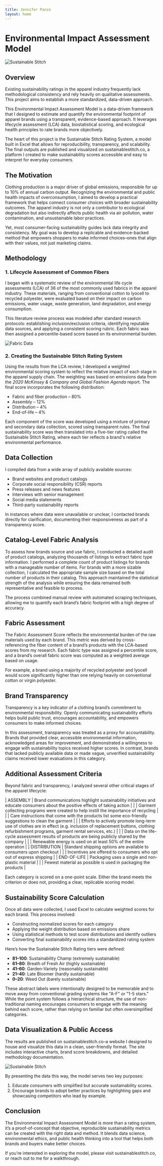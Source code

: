 ```yaml
---
title: Jennifer Panzo
layout: home
---
```


# Environmental Impact Assessment Model

![Sustainable Stitch](images/suzzy-home.png)

## **Overview**

Existing sustainability ratings in the apparel industry frequently lack methodological consistency and rely heavily on qualitative assessments. This project aims to establish a more standardized, data-driven approach.

This Environmental Impact Assessment Model is a data-driven framework that I designed to estimate and quantify the environmental footprint of apparel brands using a transparent, evidence-based approach. It leverages lifecycle assessment (LCA) data, biostatistical scoring, and ecological health principles to rate brands more objectively.

The heart of this project is the Sustainable Stitch Rating System, a model built in Excel that allows for reproducibility, transparency, and scalability. The final outputs are published and visualized on sustainablestitch.co, a platform I created to make sustainability scores accessible and easy to interpret for everyday consumers.

## **The Motivation**

Clothing production is a major driver of global emissions, responsible for up to 10% of annual carbon output. Recognizing the environmental and public health impacts of overconsumption, I aimed to develop a practical framework that helps connect consumer choices with broader sustainability outcomes. The apparel industry is not only a contributor to ecological degradation but also indirectly affects public health via air pollution, water contamination, and unsustainable labor practices.

Yet, most consumer-facing sustainability guides lack data integrity and consistency. My goal was to develop a replicable and evidence-backed method that empowers shoppers to make informed choices–ones that align with their values, not just marketing claims.

## **Methodology**

### 1. Lifecycle Assessment of Common Fibers

I began with a systematic review of the environmental life cycle assessments (LCA) of 36 of the most commonly used fabrics in the apparel industry. These materials, ranging from conventional cotton to lyocell to recycled polyester, were evaluated based on their impact on carbon emissions, water usage, waste generation, land degradation, and energy consumption.

This literature review process was modeled after standard research protocols: establishing inclusion/exclusion criteria, identifying reputable data sources, and applying a consistent scoring rubric. Each fabric was then assigned a percentile-based score based on its environmental burden.

![Fabric Data](images/tableau-fabric.png)

### 2. Creating the Sustainable Stitch Rating System

Using the results from the LCA review, I developed a weighted environmental scoring system to reflect the relative impact of each stage in the apparel supply chain. The weighting was based on emissions data from the _2020 McKinsey & Company and Global Fashion Agenda_ report. The final score incorporates the following distribution:

* Fabric and fiber production – 80%
* Assembly – 12%
* Distribution – 4%
* End-of-life – 4%

Each component of the score was developed using a mixture of primary and secondary data collection, scored using transparent rules. The final sustainability score was then translated into a five-tier rating called the Sustainable Stitch Rating, where each tier reflects a brand's relative environmental performance.

## **Data Collection**

I compiled data from a wide array of publicly available sources:
* Brand websites and product catalogs
* Corporate social responsibility (CSR) reports
* Press releases and news features
* Interviews with senior management
* Social media statements
* Third-party sustainability reports

In instances where data were unavailable or unclear, I contacted brands directly for clarification, documenting their responsiveness as part of a transparency score.

## **Catalog-Level Fabric Analysis**

To assess how brands source and use fabric, I conducted a detailed audit of product catalogs, analyzing thousands of listings to extract fabric type information. I performed a complete count of product listings for brands with a manageable number of items. For brands with a more sizable collection, I calculated the appropriate sample size based on the total number of products in their catalog. This approach maintained the statistical strength of the analysis while ensuring the data remained both representative and feasible to process.

The process combined manual review with automated scraping techniques, allowing me to quantify each brand’s fabric footprint with a high degree of accuracy.

## **Fabric Assessment**

The Fabric Assessment Score reflects the environmental burden of the raw materials used by each brand. This metric was derived by cross-referencing the fiber content of a brand’s products with the LCA-based scores from my research. Each fabric type was assigned a percentile score, and a brand’s overall fabric score was computed as a weighted average based on usage.

For example, a brand using a majority of recycled polyester and lyocell would score significantly higher than one relying heavily on conventional cotton or virgin polyester.

## **Brand Transparency**

Transparency is a key indicator of a clothing brand’s commitment to environmental responsibility. Openly communicating sustainability efforts helps build public trust, encourages accountability, and empowers consumers to make informed choices.

In this assessment, transparency was treated as a proxy for accountability. Brands that provided clear, accessible environmental information, acknowledged areas for improvement, and demonstrated a willingness to engage with sustainability topics received higher scores. In contrast, brands that lacked publicly available data or made vague, unverified sustainability claims received lower evaluations in this category.


## **Additional Assessment Criteria**
Beyond fabric and transparency, I analyzed several other critical stages of the apparel lifecycle:

| ASSEMBLY | Brand communications highlight sustainability initiatives and educate consumers about the positive effects of taking action |
| | Garment collecting programs were created to help instill the importance of recycling |
| | Care instructions that come with the products list some eco-friendly suggestions to clean the garment |
| | Efforts to actively promote long-term use of clothes are in effect (e.g. inclusion of replacement buttons, clothing refurbishment programs, garment rental services, etc.) |
| | Data on the life-cycle assessment results of products are being publicly shared by the company |
| | Renewable energy is used on at least 50% of the entire operation |
| DISTRIBUTION | Standard shipping options are available to consumers upon checkout |
| | Incentives are offered to consumers who opt out of express shipping |
| END-OF-LIFE | Packaging uses a single and non-plastic material |
| | Fewest material as possible is used in packaging the products |


Each category is scored on a one-point scale. Either the brand meets the criterion or does not, providing a clear, replicable scoring model.

## **Sustainability Score Calculation**
Once all data were collected, I used Excel to calculate weighted scores for each brand. This process involved:

* Constructing normalized scores for each category
* Applying the weight distribution based on emissions share
* Using statistical methods to test score distributions and identify outliers
* Converting final sustainability scores into a standardized rating system

Here’s how the Sustainable Stitch Rating tiers were defined:
* **81–100**: Sustainability Champ (extremely sustainable)
* **61–80**: Breath of Fresh Air (highly sustainable)
* **41–60**: Garden-Variety (reasonably sustainable)
* **21–40**: Late Bloomer (hardly sustainable)
* **0–20**: Weed Out (barely sustainable)

These abstract labels were intentionally designed to be memorable and to move away from conventional grading systems like "A-F" or "1-5 stars." While the point system follows a hierarchical structure, the use of non-traditional naming encourages consumers to engage with the meaning behind each score, rather than relying on familiar but often oversimplified categories.

## **Data Visualization & Public Access**

The results are published on sustainablestitch.co–a website I designed to house and visualize this data in a clean, user-friendly format. The site includes interactive charts, brand score breakdowns, and detailed methodology documentation.

![Sustainable Stitch](images/suzzy-site.png)


By presenting the data this way, the model serves two key purposes:
1. Educate consumers with simplified but accurate sustainability scores.
1. Encourage brands to adopt better practices by highlighting gaps and showcasing competitors who lead by example.

## **Conclusion**

The Environmental Impact Assessment Model is more than a rating system, it’s a proof-of-concept that objective, reproducible sustainability metrics can be created with the right data and method. It blends data science, environmental ethics, and public health thinking into a tool that helps both brands and buyers make better choices.

If you’re interested in exploring the model, please visit sustainablestitch.co, or reach out to me for a walkthrough.
